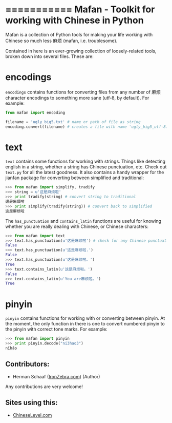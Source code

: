 ===========
Mafan - Toolkit for working with Chinese in Python
===========

Mafan is a collection of Python tools for making your life working with Chinese so much less 麻烦 (mafan, i.e. troublesome). 

Contained in here is an ever-growing collection of loosely-related tools, broken down into several files. These are:

encodings
===========

`encodings` contains functions for converting files from any number of 麻烦 character encodings to something more sane (utf-8, by default). For example:

```python
from mafan import encoding

filename = 'ugly_big5.txt' # name or path of file as string
encoding.convert(filename) # creates a file with name 'ugly_big5_utf-8.txt' in glorious utf-8 encoding
```


text
===========

`text` contains some functions for working with strings. Things like detecting english in a string, whether a string has Chinese punctuation, etc. Check out `text.py` for all the latest goodness. It also contains a handy wrapper for the jianfan package for converting between simplified and traditional:

```python
>>> from mafan import simplify, tradify
>>> string = u'这是麻烦啦'
>>> print tradify(string) # convert string to traditional
這是麻煩啦
>>> print simplify(tradify(string)) # convert back to simplified
这是麻烦啦
```

The `has_punctuation` and `contains_latin` functions are useful for knowing whether you are really dealing with Chinese, or Chinese characters:

```python
>>> from mafan import text
>>> text.has_punctuation(u'这是麻烦啦') # check for any Chinese punctuation (full-stops, commas, quotation marks, etc)
False
>>> text.has_punctuation(u'这是麻烦啦.')
False
>>> text.has_punctuation(u'这是麻烦啦。')
True
>>> text.contains_latin(u'这是麻烦啦。')
False
>>> text.contains_latin(u'You are麻烦啦。')
True
```

pinyin
===========

`pinyin` contains functions for working with or converting between pinyin. At the moment, the only function in there is one to convert numbered pinyin to the pinyin with correct tone marks. For example:

```python
>>> from mafan import pinyin
>>> print pinyin.decode("ni3hao3")
nǐhǎo
```


Contributors:
-----------
 * Herman Schaaf ([IronZebra.com](http://www.ironzebra.com)) (Author)

Any contributions are very welcome! 


Sites using this:
-----------
 * [ChineseLevel.com](http://www.ChineseLevel.com)
